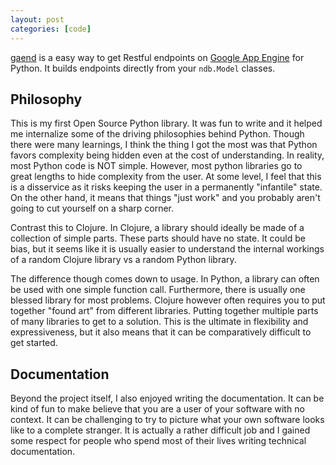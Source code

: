 ```yaml
---
layout: post
categories: [code]
---
```


[gaend](https://github.com/samedhi/gaend) is a easy way to get Restful endpoints
 on [Google App Engine](https://cloud.google.com/appengine/) for Python. It
 builds endpoints directly from your `ndb.Model` classes.

## Philosophy

This is my first Open Source Python library. It was fun to write and it
helped me internalize some of the driving philosophies behind Python. Though
there were many learnings, I think the thing I got the most was that Python
favors complexity being hidden even at the cost of understanding. In reality,
most Python code is NOT simple. However, most python libraries go to great
lengths to hide complexity from the user. At some level, I feel that this is a
disservice as it risks keeping the user in a permanently "infantile" state. On
the other hand, it means that things "just work" and you probably aren't going
to cut yourself on a sharp corner.

Contrast this to Clojure. In Clojure, a library should ideally be made of a
collection of simple parts. These parts should have no state. It could be bias,
but it seems like it is usually easier to understand the internal workings of a
random Clojure library vs a random Python library.

The difference though comes down to usage. In Python, a library can often be
used with one simple function call. Furthermore, there is usually one blessed
library for most problems. Clojure however often requires you to put together
"found art" from different libraries. Putting together multiple parts of many
libraries to get to a solution. This is the ultimate in flexibility and
expressiveness, but it also means that it can be comparatively difficult to get
started.

## Documentation

Beyond the project itself, I also enjoyed writing the documentation. It can be
kind of fun to make believe that you are a user of your software with no
context. It can be challenging to try to picture what your own software
looks like to a complete stranger. It is actually a rather difficult job and I
gained some respect for people who spend most of their lives writing technical
documentation.
